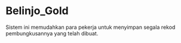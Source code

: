 # Belinjo_Gold
Sistem ini memudahkan para pekerja untuk menyimpan segala rekod pembungkusannya yang telah dibuat.
